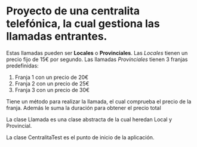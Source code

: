 # Proyecto de una centralita telefónica, la cual gestiona las llamadas entrantes.
Estas llamadas pueden ser <b>Locales</b> o <b>Provinciales</b>.
Las <i>Locales</i> tienen un precio fijo de 15€ por segundo.
Las llamadas <i>Provinciales</i> tienen 3 franjas predefinidas:

<ol>
  <li>Franja 1 con un precio de 20€</li>
  <li>Franja 2 con un precio de 25€</li>
  <li>Franja 3 con un precio de 30€</li>
</ol>
Tiene un método para realizar la llamada, el cual comprueba el precio de la franja.
Además le suma la duración para obtener el precio total

La clase Llamada es una clase abstracta de la cual heredan Local y Provincial.

La clase CentralitaTest es el punto de inicio de la aplicación.
